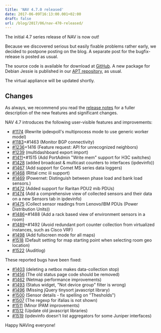 ```yaml
---
title: 'NAV 4.7.0 released'
date: 2017-06-09T16:13:00.001+02:00
draft: false
url: /blog/2017/06/nav-470-released/
---
```


The initial 4.7 series release of NAV is now out!

Because we discovered serious but easily fixable problems rather early, we decided to postpone posting on the blog. A separate post for the bugfix-release is posted as usual.

The source code is available for download at [GitHub](https://github.com/UNINETT/nav/releases). A new package for Debian Jessie is published in our [APT repository](https://nav.uninett.no/install-instructions/#debian), as usual.

The virtual appliance will be updated shortly.

## Changes

As always, we recommend you read the [release notes](https://nav.uninett.no/doc/4.7/release-notes.html#nav-4-7) for a fuller description of the new features and significant changes.

NAV 4.7 introduces the following user-visible features and improvements:

*   [#1174](https://github.com/UNINETT/nav/issues/1174/) (Rewrite ipdevpoll's multiprocess mode to use generic worker model)
*   [#1183](https://github.com/UNINETT/nav/issues/1183/)+#1463 (Monitor BGP connectivity)
*   [#1236](https://github.com/UNINETT/nav/issues/1236/)+1416 (Feature request: API for unrecognized neighbors)
*   [#1239](https://github.com/UNINETT/nav/issues/1239/) (multidashboard export import)
*   [#1411](https://github.com/UNINETT/nav/issues/1411/)+#1515 (Add PortAdmin "Write mem" support for H3C switches)
*   [#1428](https://github.com/UNINETT/nav/issues/1428/) (added broadcast & multicast counters to interfaces (ipdevinfo))
*   [#1467](https://github.com/UNINETT/nav/issues/1467/) (Add support for Comet MS series data loggers)
*   [#1468](https://github.com/UNINETT/nav/issues/1468/) (Rittal cmc iii support)
*   [#1469](https://github.com/UNINETT/nav/issues/1469/) (Powernet: Distinguish between phase load and bank load sensors.)
*   [#1472](https://github.com/UNINETT/nav/issues/1472/) (Added support for Raritan PDU2 mib PDUs)
*   [#1474](https://github.com/UNINETT/nav/issues/1474/) (Add a comprehensive view of collected sensors and their data on a new Sensors tab in ipdevinfo)
*   [#1475](https://github.com/UNINETT/nav/issues/1475/) (Collect sensor readings from Lenovo/IBM PDUs (Power Distribution Units))
*   [#1486](https://github.com/UNINETT/nav/issues/1486/)+#1488 (Add a rack based view of environment sensors in a room)
*   [#1489](https://github.com/UNINETT/nav/issues/1489/)+#1492 (Avoid redundant port counter collection from virtualized instances, such as Cisco VRF)
*   [#1498](https://github.com/UNINETT/nav/issues/1498/) (Add fullscreen mode for all maps)
*   [#1518](https://github.com/UNINETT/nav/issues/1518/) (Default setting for map starting point when selecting room geo location)
*   [#1522](https://github.com/UNINETT/nav/issues/1522/) (Auditlog)

These reported bugs have been fixed:

*   [#1403](https://github.com/UNINETT/nav/issues/1403/) (deleting a netbox makes data-collection stop)
*   [#1456](https://github.com/UNINETT/nav/issues/1456/) (The old status page code should be removed)
*   [#1462](https://github.com/UNINETT/nav/issues/1462/) (Netmap performance improvements)
*   [#1493](https://github.com/UNINETT/nav/issues/1493/) (Status widget, "Not device group" filter is wrong)
*   [#1496](https://github.com/UNINETT/nav/issues/1496/) (Missing jQuery tinysort javascript library)
*   [#1500](https://github.com/UNINETT/nav/issues/1500/) (Sensor details - fix spelling on "Thesholds")
*   [#1507](https://github.com/UNINETT/nav/issues/1507/) (The regexp for ifalias is not shown)
*   [#1511](https://github.com/UNINETT/nav/issues/1511/) (Minor IPAM improvements)
*   [#1512](https://github.com/UNINETT/nav/issues/1512/) (Update old javascript libraries)
*   [#1519](https://github.com/UNINETT/nav/issues/1519/) (ipdevinfo doesn't list aggregators for some Juniper interfaces)

Happy NAVing everyone!
